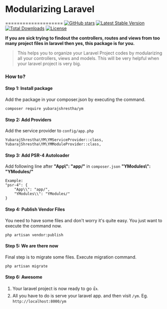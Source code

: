 # Modularizing Laravel
====================
[![GitHub stars](https://img.shields.io/github/stars/yubarajshrestha/laravel-module.svg)](https://github.com/yubarajshrestha/laravel-module/stargazers)
[![Latest Stable Version](https://poser.pugx.org/yubarajshrestha/ym/v/stable)](https://packagist.org/packages/yubarajshrestha/ym)
[![Total Downloads](https://poser.pugx.org/yubarajshrestha/ym/downloads)](https://packagist.org/packages/yubarajshrestha/ym)
[![License](https://poser.pugx.org/yubarajshrestha/ym/license)](https://packagist.org/packages/yubarajshrestha/ym)

**If you are sick trying to findout the controllers, routes and views from too many project files in laravel then yes, this package is for you.**

> This helps you to organize your Laravel Project codes by modularizing all your controllers, views and models. This will be very helpful when your laravel project is very big.

### How to?
#### Step 1: Install package

Add the package in your composer.json by executing the command.

```
composer require yubarajshrestha/ym
```

#### Step 2: Add Providers
Add the service provider to `config/app.php`

`YubarajShrestha\YM\YMServiceProvider::class,`
`YubarajShrestha\YM\YMModuleProvider::class,`

#### Step 3: Add PSR-4 Autoloader
Add following line after **"App\\": "app/"** in `composer.json`
	**"YModules\\": "YModules/"**

	Example:
	"psr-4": {
        "App\\": "app/",
        "YModules\\": "YModules/"
    }
#### Step 4: Publish Vendor Files
You need to have some files and don't worry it's quite easy. You just want to execute the command now.

`php artisan vendor:publish`

#### Step 5: We are there now
Final step is to migrate some files.
Execute migration command.

`php artisan migrate`

#### Step 6: Awesome
1. Your laravel project is now ready to go :+1:.
2. All you have to do is serve your laravel app. and then visit `/ym`. Eg. `http://localhost:8000/ym`
